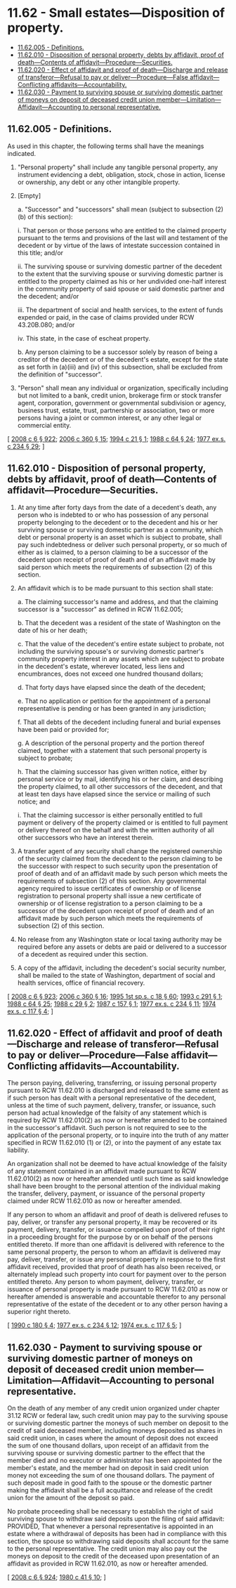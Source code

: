 # 11.62 - Small estates—Disposition of property.
* [11.62.005 - Definitions.](#1162005---definitions)
* [11.62.010 - Disposition of personal property, debts by affidavit, proof of death—Contents of affidavit—Procedure—Securities.](#1162010---disposition-of-personal-property-debts-by-affidavit-proof-of-deathcontents-of-affidavitproceduresecurities)
* [11.62.020 - Effect of affidavit and proof of death—Discharge and release of transferor—Refusal to pay or deliver—Procedure—False affidavit—Conflicting affidavits—Accountability.](#1162020---effect-of-affidavit-and-proof-of-deathdischarge-and-release-of-transferorrefusal-to-pay-or-deliverprocedurefalse-affidavitconflicting-affidavitsaccountability)
* [11.62.030 - Payment to surviving spouse or surviving domestic partner of moneys on deposit of deceased credit union member—Limitation—Affidavit—Accounting to personal representative.](#1162030---payment-to-surviving-spouse-or-surviving-domestic-partner-of-moneys-on-deposit-of-deceased-credit-union-memberlimitationaffidavitaccounting-to-personal-representative)
## 11.62.005 - Definitions.
As used in this chapter, the following terms shall have the meanings indicated.

1. "Personal property" shall include any tangible personal property, any instrument evidencing a debt, obligation, stock, chose in action, license or ownership, any debt or any other intangible property.

2. [Empty]

   a. "Successor" and "successors" shall mean (subject to subsection (2)(b) of this section):

      i. That person or those persons who are entitled to the claimed property pursuant to the terms and provisions of the last will and testament of the decedent or by virtue of the laws of intestate succession contained in this title; and/or

      ii. The surviving spouse or surviving domestic partner of the decedent to the extent that the surviving spouse or surviving domestic partner is entitled to the property claimed as his or her undivided one-half interest in the community property of said spouse or said domestic partner and the decedent; and/or

      iii. The department of social and health services, to the extent of funds expended or paid, in the case of claims provided under RCW 43.20B.080; and/or

      iv. This state, in the case of escheat property.

   b. Any person claiming to be a successor solely by reason of being a creditor of the decedent or of the decedent's estate, except for the state as set forth in (a)(iii) and (iv) of this subsection, shall be excluded from the definition of "successor".

3. "Person" shall mean any individual or organization, specifically including but not limited to a bank, credit union, brokerage firm or stock transfer agent, corporation, government or governmental subdivision or agency, business trust, estate, trust, partnership or association, two or more persons having a joint or common interest, or any other legal or commercial entity.

\[ [2008 c 6 § 922](https://lawfilesext.leg.wa.gov/biennium/2007-08/Pdf/Bills/Session%20Laws/House/3104-S2.SL.pdf?cite=2008%20c%206%20§%20922); [2006 c 360 § 15](https://lawfilesext.leg.wa.gov/biennium/2005-06/Pdf/Bills/Session%20Laws/Senate/6597-S.SL.pdf?cite=2006%20c%20360%20§%2015); [1994 c 21 § 1](https://lawfilesext.leg.wa.gov/biennium/1993-94/Pdf/Bills/Session%20Laws/House/2492.SL.pdf?cite=1994%20c%2021%20§%201); [1988 c 64 § 24](https://leg.wa.gov/CodeReviser/documents/sessionlaw/1988c64.pdf?cite=1988%20c%2064%20§%2024); [1977 ex.s. c 234 § 29](https://leg.wa.gov/CodeReviser/documents/sessionlaw/1977ex1c234.pdf?cite=1977%20ex.s.%20c%20234%20§%2029); \]

## 11.62.010 - Disposition of personal property, debts by affidavit, proof of death—Contents of affidavit—Procedure—Securities.
1. At any time after forty days from the date of a decedent's death, any person who is indebted to or who has possession of any personal property belonging to the decedent or to the decedent and his or her surviving spouse or surviving domestic partner as a community, which debt or personal property is an asset which is subject to probate, shall pay such indebtedness or deliver such personal property, or so much of either as is claimed, to a person claiming to be a successor of the decedent upon receipt of proof of death and of an affidavit made by said person which meets the requirements of subsection (2) of this section.

2. An affidavit which is to be made pursuant to this section shall state:

   a. The claiming successor's name and address, and that the claiming successor is a "successor" as defined in RCW 11.62.005;

   b. That the decedent was a resident of the state of Washington on the date of his or her death;

   c. That the value of the decedent's entire estate subject to probate, not including the surviving spouse's or surviving domestic partner's community property interest in any assets which are subject to probate in the decedent's estate, wherever located, less liens and encumbrances, does not exceed one hundred thousand dollars;

   d. That forty days have elapsed since the death of the decedent;

   e. That no application or petition for the appointment of a personal representative is pending or has been granted in any jurisdiction;

   f. That all debts of the decedent including funeral and burial expenses have been paid or provided for;

   g. A description of the personal property and the portion thereof claimed, together with a statement that such personal property is subject to probate;

   h. That the claiming successor has given written notice, either by personal service or by mail, identifying his or her claim, and describing the property claimed, to all other successors of the decedent, and that at least ten days have elapsed since the service or mailing of such notice; and

   i. That the claiming successor is either personally entitled to full payment or delivery of the property claimed or is entitled to full payment or delivery thereof on the behalf and with the written authority of all other successors who have an interest therein.

3. A transfer agent of any security shall change the registered ownership of the security claimed from the decedent to the person claiming to be the successor with respect to such security upon the presentation of proof of death and of an affidavit made by such person which meets the requirements of subsection (2) of this section. Any governmental agency required to issue certificates of ownership or of license registration to personal property shall issue a new certificate of ownership or of license registration to a person claiming to be a successor of the decedent upon receipt of proof of death and of an affidavit made by such person which meets the requirements of subsection (2) of this section.

4. No release from any Washington state or local taxing authority may be required before any assets or debts are paid or delivered to a successor of a decedent as required under this section.

5. A copy of the affidavit, including the decedent's social security number, shall be mailed to the state of Washington, department of social and health services, office of financial recovery.

\[ [2008 c 6 § 923](https://lawfilesext.leg.wa.gov/biennium/2007-08/Pdf/Bills/Session%20Laws/House/3104-S2.SL.pdf?cite=2008%20c%206%20§%20923); [2006 c 360 § 16](https://lawfilesext.leg.wa.gov/biennium/2005-06/Pdf/Bills/Session%20Laws/Senate/6597-S.SL.pdf?cite=2006%20c%20360%20§%2016); [1995 1st sp.s. c 18 § 60](https://lawfilesext.leg.wa.gov/biennium/1995-96/Pdf/Bills/Session%20Laws/House/1908-S2.SL.pdf?cite=1995%201st%20sp.s.%20c%2018%20§%2060); [1993 c 291 § 1](https://lawfilesext.leg.wa.gov/biennium/1993-94/Pdf/Bills/Session%20Laws/House/1078.SL.pdf?cite=1993%20c%20291%20§%201); [1988 c 64 § 25](https://leg.wa.gov/CodeReviser/documents/sessionlaw/1988c64.pdf?cite=1988%20c%2064%20§%2025); [1988 c 29 § 2](https://leg.wa.gov/CodeReviser/documents/sessionlaw/1988c29.pdf?cite=1988%20c%2029%20§%202); [1987 c 157 § 1](https://leg.wa.gov/CodeReviser/documents/sessionlaw/1987c157.pdf?cite=1987%20c%20157%20§%201); [1977 ex.s. c 234 § 11](https://leg.wa.gov/CodeReviser/documents/sessionlaw/1977ex1c234.pdf?cite=1977%20ex.s.%20c%20234%20§%2011); [1974 ex.s. c 117 § 4](https://leg.wa.gov/CodeReviser/documents/sessionlaw/1974ex1c117.pdf?cite=1974%20ex.s.%20c%20117%20§%204); \]

## 11.62.020 - Effect of affidavit and proof of death—Discharge and release of transferor—Refusal to pay or deliver—Procedure—False affidavit—Conflicting affidavits—Accountability.
The person paying, delivering, transferring, or issuing personal property pursuant to RCW 11.62.010 is discharged and released to the same extent as if such person has dealt with a personal representative of the decedent, unless at the time of such payment, delivery, transfer, or issuance, such person had actual knowledge of the falsity of any statement which is required by RCW 11.62.010(2) as now or hereafter amended to be contained in the successor's affidavit. Such person is not required to see to the application of the personal property, or to inquire into the truth of any matter specified in RCW 11.62.010 (1) or (2), or into the payment of any estate tax liability.

An organization shall not be deemed to have actual knowledge of the falsity of any statement contained in an affidavit made pursuant to RCW 11.62.010(2) as now or hereafter amended until such time as said knowledge shall have been brought to the personal attention of the individual making the transfer, delivery, payment, or issuance of the personal property claimed under RCW 11.62.010 as now or hereafter amended.

If any person to whom an affidavit and proof of death is delivered refuses to pay, deliver, or transfer any personal property, it may be recovered or its payment, delivery, transfer, or issuance compelled upon proof of their right in a proceeding brought for the purpose by or on behalf of the persons entitled thereto. If more than one affidavit is delivered with reference to the same personal property, the person to whom an affidavit is delivered may pay, deliver, transfer, or issue any personal property in response to the first affidavit received, provided that proof of death has also been received, or alternately implead such property into court for payment over to the person entitled thereto. Any person to whom payment, delivery, transfer, or issuance of personal property is made pursuant to RCW 11.62.010 as now or hereafter amended is answerable and accountable therefor to any personal representative of the estate of the decedent or to any other person having a superior right thereto.

\[ [1990 c 180 § 4](https://leg.wa.gov/CodeReviser/documents/sessionlaw/1990c180.pdf?cite=1990%20c%20180%20§%204); [1977 ex.s. c 234 § 12](https://leg.wa.gov/CodeReviser/documents/sessionlaw/1977ex1c234.pdf?cite=1977%20ex.s.%20c%20234%20§%2012); [1974 ex.s. c 117 § 5](https://leg.wa.gov/CodeReviser/documents/sessionlaw/1974ex1c117.pdf?cite=1974%20ex.s.%20c%20117%20§%205); \]

## 11.62.030 - Payment to surviving spouse or surviving domestic partner of moneys on deposit of deceased credit union member—Limitation—Affidavit—Accounting to personal representative.
On the death of any member of any credit union organized under chapter 31.12 RCW or federal law, such credit union may pay to the surviving spouse or surviving domestic partner the moneys of such member on deposit to the credit of said deceased member, including moneys deposited as shares in said credit union, in cases where the amount of deposit does not exceed the sum of one thousand dollars, upon receipt of an affidavit from the surviving spouse or surviving domestic partner to the effect that the member died and no executor or administrator has been appointed for the member's estate, and the member had on deposit in said credit union money not exceeding the sum of one thousand dollars. The payment of such deposit made in good faith to the spouse or the domestic partner making the affidavit shall be a full acquittance and release of the credit union for the amount of the deposit so paid.

No probate proceeding shall be necessary to establish the right of said surviving spouse to withdraw said deposits upon the filing of said affidavit: PROVIDED, That whenever a personal representative is appointed in an estate where a withdrawal of deposits has been had in compliance with this section, the spouse so withdrawing said deposits shall account for the same to the personal representative. The credit union may also pay out the moneys on deposit to the credit of the deceased upon presentation of an affidavit as provided in RCW 11.62.010, as now or hereafter amended.

\[ [2008 c 6 § 924](https://lawfilesext.leg.wa.gov/biennium/2007-08/Pdf/Bills/Session%20Laws/House/3104-S2.SL.pdf?cite=2008%20c%206%20§%20924); [1980 c 41 § 10](https://leg.wa.gov/CodeReviser/documents/sessionlaw/1980c41.pdf?cite=1980%20c%2041%20§%2010); \]

